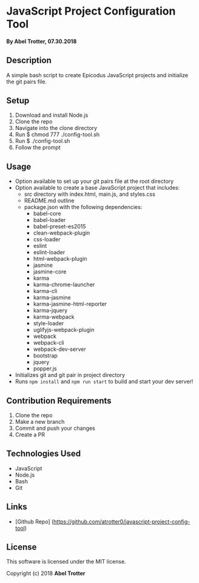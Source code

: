# JavaScript Project Configuration Tool

#### By Abel Trotter, 07.30.2018

## Description

A simple bash script to create Epicodus JavaScript projects and initialize the git pairs file.

## Setup

1. Download and install Node.js
1. Clone the repo
1. Navigate into the clone directory
1. Run $ chmod 777 ./config-tool.sh
1. Run $ ./config-tool.sh
1. Follow the prompt


## Usage

* Option available to set up your git pairs file at the root directory
* Option available to create a base JavaScript project that includes:
  * src directory with index.html, main.js, and styles.css
  * README.md outline
  * package.json with the following dependencies:
    * babel-core
    * babel-loader
    * babel-preset-es2015
    * clean-webpack-plugin
    * css-loader
    * eslint
    * eslint-loader
    * html-webpack-plugin
    * jasmine
    * jasmine-core
    * karma
    * karma-chrome-launcher
    * karma-cli
    * karma-jasmine
    * karma-jasmine-html-reporter
    * karma-jquery
    * karma-webpack
    * style-loader
    * uglifyjs-webpack-plugin
    * webpack
    * webpack-cli
    * webpack-dev-server
    * bootstrap
    * jquery
    * popper.js
* Initializes git and git pair in project directory
* Runs `npm install` and `npm run start` to build and start your dev server!

## Contribution Requirements

1. Clone the repo
1. Make a new branch
1. Commit and push your changes
1. Create a PR

## Technologies Used

* JavaScript
* Node.js
* Bash
* Git

## Links

* [Github Repo] (https://github.com/atrotter0/javascript-project-config-tool)

## License

This software is licensed under the MIT license.

Copyright (c) 2018 **Abel Trotter**